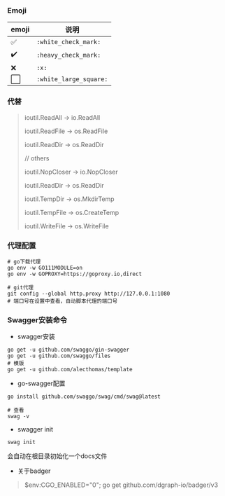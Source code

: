 ### Emoji

| emoji | 说明 |
| ----- | ---- |
|   :white_check_mark:    | `:white_check_mark:` |
|  :heavy_check_mark:      | `:heavy_check_mark:` |
| :x: | `:x:` |
| :white_large_square: | `:white_large_square:` |



### 代替

>  ioutil.ReadAll -> io.ReadAll
>
>  ioutil.ReadFile -> os.ReadFile
>
>  ioutil.ReadDir -> os.ReadDir
>
>  // others
>
>  ioutil.NopCloser -> io.NopCloser
>
>  ioutil.ReadDir -> os.ReadDir
>
>  ioutil.TempDir -> os.MkdirTemp
>
>  ioutil.TempFile -> os.CreateTemp
>
>  ioutil.WriteFile -> os.WriteFile



### 代理配置

```shell
# go下载代理
go env -w GO111MODULE=on
go env -w GOPROXY=https://goproxy.io,direct

# git代理
git config --global http.proxy http://127.0.0.1:1080
# 端口号在设置中查看，自动脚本代理的端口号
```


### Swagger安装命令

- swagger安装

```shell
go get -u github.com/swaggo/gin-swagger   
go get -u github.com/swaggo/files
# 模版
go get -u github.com/alecthomas/template

```

- go-swagger配置

```shell
go install github.com/swaggo/swag/cmd/swag@latest

# 查看
swag -v

```


- swagger init

```shell
swag init
```
会自动在根目录初始化一个docs文件


- 关于badger

> $env:CGO_ENABLED="0"; go get github.com/dgraph-io/badger/v3
